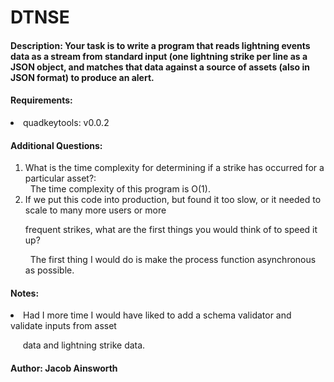 # DTNSE

#### Description: Your task is to write a program that reads lightning events data as a stream from standard input (one lightning strike per line as a JSON object, and matches that data against a source of assets (also in JSON format) to produce an alert.

#### Requirements: 
<bl>
<li>quadkeytools: v0.0.2</li>
</bl>

#### Additional Questions: 
<ol>
<li>What is the time complexity for determining if a strike has occurred for a particular asset?:</li>
&nbsp; The time complexity of this program is O(1).

<li>If we put this code into production, but found it too slow, or it needed to scale to many more users or more 

frequent strikes, what are the first things you would think of to speed it up?</li>
&nbsp; The first thing I would do is make the process function asynchronous as possible.
</ol>

#### Notes:

<bl>
<li>Had I more time I would have liked to add a schema validator and validate inputs from asset 

&nbsp;&nbsp;&nbsp;&nbsp;&nbsp;data and lightning strike data.</li>
</bl>

#### Author: Jacob Ainsworth
